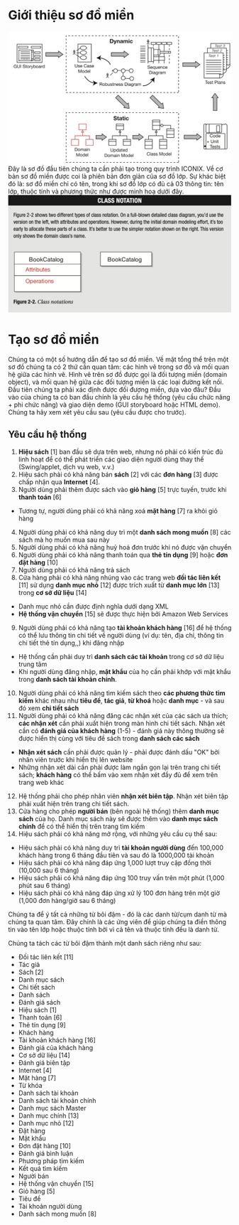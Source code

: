 # Giới thiệu sơ đồ miền
![Domain](/images/Domain-Model.png)
Đây là sơ đồ đầu tiên chúng ta cần phải tạo trong quy trình ICONIX. Về cơ bản sơ đồ miền được coi là phiên bản đơn giản của sơ đồ lớp. Sự khác biệt đó là: sơ đồ miền chỉ có tên, trong khi sơ đồ lớp có đủ cả 03 thông tin: tên lớp, thuộc tính và phương thức như được minh hoạ dưới đây.
![Domain](/images/Domain_Class.png)

# Tạo sơ đồ miền
Chúng ta có một số hướng dẫn để tạo sơ đồ miền. Về mặt tổng thể trên một sơ đồ chúng ta có 2 thứ cần quan tâm: các hình vẽ trong sơ đồ và mối quan hệ giữa các hình vẽ. Hình vẽ trên sơ đồ được gọi là đối tượng miền (domain object), và mối quan hệ giữa các đối tượng miền là các loại đường kết nối. Đầu tiên chúng ta phải xác định được đối đượng miền, dựa vào đâu? Đầu vào của chúng ta có ban đầu chính là yêu cầu hệ thống (yêu cầu chức năng + phi chức năng) và giao diện demo (GUI storyboard hoặc HTML demo). Chúng ta hãy xem xét yêu cầu sau (yêu cầu được cho trước).

## Yêu cầu hệ thống
1. **Hiệu sách** [1] ban đầu sẽ dựa trên web, nhưng nó phải có kiến trúc đủ linh hoạt để có thể phát triển các giao diện người dùng thay thế (Swing/applet, dịch vụ web, v.v.)
2. Hiệu sách phải có khả năng bán **sách** [2] với các **đơn hàng** [3] được chấp nhận qua **Internet** [4].
3. Người dùng phải thêm được sách vào **giỏ hàng** [5] trực tuyến, trước khi **thanh toán** [6]
- Tương tự, người dùng phải có khả năng xoá **mặt hàng** [7] ra khỏi giỏ hàng
4. Người dùng phải có khả năng duy trì một **danh sách mong muốn** [8] các sách mà họ muốn mua sau này
5. Người dùng phải có khả năng huỷ hoá đơn trước khi nó được vận chuyển
6. Người dùng phải có khả năng thanh toán qua **thẻ tín dụng** [9] hoặc **đơn đặt hàng** [10]
7. Người dùng phải có khả năng trả sách
8. Cửa hàng phải có khả năng nhúng vào các trang web **đối tác liên kết** [11] sử dụng **danh mục nhỏ** [12] được trích xuất từ **danh mục lớn** [13] trong **cơ sở dữ liệu** [14]
- Danh mục nhỏ cần được định nghĩa dưới dạng XML
- **Hệ thống vận chuyển** [15] sẽ được thực hiện bởi Amazon Web Services
9. Người dùng phải có khả năng tạo **tài khoản khách hàng** [16] để hệ thống có thể lưu thông tin chi tiết về người dùng (ví dụ: tên, địa chỉ, thông tin chi tiết thẻ tín dụng,,) khi đăng nhập
  - Hệ thống cần phải duy trì **danh sách các tài khoản** trong cơ sở dữ liệu trung tâm
  - Khi người dùng đăng nhập, **mật khẩu** của họ cần phải khớp với mật khẩu trong **danh sách tài khoản chính**.
10. Người dùng phải có khả năng tìm kiếm sách theo **các phương thức tìm kiếm** khác nhau như **tiêu đề**, **tác giả**, **từ khoá** hoặc **danh mục** - và sau đó xem **chi tiết sách**
11. Người dùng phải có khả năng đăng các nhận xét của các sách ưa thích; **các nhận xét** cần phải xuất hiện trong màn hình chi tiết sách. Nhận xét cần có **đánh giá của khách hàng** (1-5) - đánh giá này thông thường sẽ được hiển thị cùng với tiêu đề sách trong **danh sách các sách**
- **Nhận xét sách** cần phải được quản lý - phải được đánh dấu "OK" bởi nhân viên trước khi hiển thị lên website
- Những nhận xét dài cần phải được làm ngắn gọn lại trên trang chi tiết sách; **khách hàng** có thể bấm vào xem nhận xét đầy đủ để xem trên trang web khác
12. Hệ thống phải cho phép nhân viên **nhận xét biên tập**. Nhận xét biên tập phải xuất hiện trên trang chi tiết sách.
13. Cửa hàng cho phép **người bán** (bên ngoài hệ thống) thêm **danh mục sách** của họ. Danh mục sách này sẽ được thêm vào **danh mục sách chính** để có thể hiển thị trên trang tìm kiếm
14. Hiệu sách phải có khả năng mở rộng, với những yêu cầu cụ thể sau:
  - Hiệu sách phải có khả năng duy trì **tài khoản người dùng** đến 100,000 khách hàng trong 6 tháng đầu tiên và sau đó là 1000,000 tài khoản
  - Hiệu sách phải có khả năng đáp ứng 1,000 lượt truy cập đồng thời (10,000 sau 6 tháng)
  - Hiệu sách phải có khả năng đáp ứng 100 truy vấn trên một phút (1,000 phút sau 6 tháng)
  - Hiệu sách phải có khả năng đáp ứng xử lý 100 đơn hàng trên một giờ (1,000 đơn hàng/giờ sau 6 tháng)

Chúng ta để ý tất cả những từ bôi đậm - đó là các danh từ/cụm danh từ mà chúng ta quan tâm. Đây chính là các ứng viên để giúp chúng ta điền thông tin vào tên lớp hoặc thuộc tính bởi vì cả tên và thuộc tính đều là danh từ.

Chúng ta tách các từ bôi đậm thành một danh sách riêng như sau:
- Đối tác liên kết [11]
- Tác giả
- Sách [2]
- Danh mục sách
- Chi tiết sách
- Danh sách
- Đánh giá sách
- Hiệu sách [1]
- Thanh toán [6]
- Thẻ tín dụng [9]
- Khách hàng
- Tài khoản khách hàng [16]
- Đánh giá của khách hàng
- Cơ sở dữ liệu [14]
- Đánh giá biên tập
- Internet [4]
- Mặt hàng [7]
- Từ khóa
- Danh sách tài khoản
- Danh sách tài khoản chính
- Danh mục sách Master
- Danh mục chính [13]
- Danh mục nhỏ [12]
- Đặt hàng
- Mật khẩu
- Đơn đặt hàng [10]
- Đánh giá bình luận
- Phương pháp tìm kiếm
- Kết quả tìm kiếm
- Người bán
- Hệ thống vận chuyển [15]
- Giỏ hàng [5]
- Tiêu đề
- Tài khoản người dùng
- Danh sách mong muốn [8]


    
    
